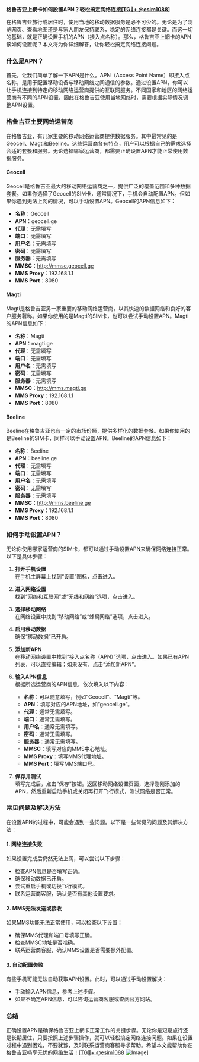**格鲁吉亚上網卡如何設置APN？轻松搞定网络连接[[TG💪+ @esim1088](https://t.me/s/esim1088)]**

在格鲁吉亚旅行或居住时，使用当地的移动数据服务是必不可少的。无论是为了浏览网页、查看地图还是与家人朋友保持联系，稳定的网络连接都是关键。而这一切的基础，就是正确设置手机的APN（接入点名称）。那么，格鲁吉亚上網卡的APN该如何设置呢？本文将为你详细解答，让你轻松搞定网络连接问题。

### 什么是APN？

首先，让我们简单了解一下APN是什么。APN（Access Point Name）即接入点名称，是用于配置移动设备与移动网络之间通信的参数。通过设置APN，你可以让手机连接到特定的移动网络运营商提供的互联网服务。不同国家和地区的网络运营商有不同的APN设置，因此在格鲁吉亚使用当地网络时，需要根据实际情况调整APN设置。

### 格鲁吉亚主要网络运营商

在格鲁吉亚，有几家主要的移动网络运营商提供数据服务。其中最常见的是Geocell、Magti和Beeline。这些运营商各有特点，用户可以根据自己的需求选择合适的套餐和服务。无论选择哪家运营商，都需要正确设置APN才能正常使用数据服务。

#### Geocell

Geocell是格鲁吉亚最大的移动网络运营商之一，提供广泛的覆盖范围和多种数据套餐。如果你选择了Geocell的SIM卡，通常情况下，手机会自动配置APN。但如果你遇到无法上网的情况，可以手动设置APN。Geocell的APN信息如下：

- **名称**：Geocell
- **APN**：geocell.ge
- **代理**：无需填写
- **端口**：无需填写
- **用户名**：无需填写
- **密码**：无需填写
- **服务器**：无需填写
- **MMSC**：http://mmsc.geocell.ge
- **MMS Proxy**：192.168.1.1
- **MMS Port**：8080

#### Magti

Magti是格鲁吉亚另一家重要的移动网络运营商，以其快速的数据网络和良好的客户服务著称。如果你使用的是Magti的SIM卡，也可以尝试手动设置APN。Magti的APN信息如下：

- **名称**：Magti
- **APN**：magti.ge
- **代理**：无需填写
- **端口**：无需填写
- **用户名**：无需填写
- **密码**：无需填写
- **服务器**：无需填写
- **MMSC**：http://mms.magti.ge
- **MMS Proxy**：192.168.1.1
- **MMS Port**：8080

#### Beeline

Beeline在格鲁吉亚也有一定的市场份额，提供多样化的数据套餐。如果你使用的是Beeline的SIM卡，同样可以手动设置APN。Beeline的APN信息如下：

- **名称**：Beeline
- **APN**：beeline.ge
- **代理**：无需填写
- **端口**：无需填写
- **用户名**：无需填写
- **密码**：无需填写
- **服务器**：无需填写
- **MMSC**：http://mms.beeline.ge
- **MMS Proxy**：192.168.1.1
- **MMS Port**：8080

### 如何手动设置APN？

无论你使用哪家运营商的SIM卡，都可以通过手动设置APN来确保网络连接正常。以下是具体步骤：

1. **打开手机设置**  
   在手机主屏幕上找到“设置”图标，点击进入。

2. **进入网络设置**  
   找到“网络和互联网”或“无线和网络”选项，点击进入。

3. **选择移动网络**  
   在网络设置中找到“移动网络”或“蜂窝网络”选项，点击进入。

4. **启用移动数据**  
   确保“移动数据”已开启。

5. **添加新APN**  
   在移动网络设置中找到“接入点名称（APN）”选项，点击进入。如果已有APN列表，可以直接编辑；如果没有，点击“添加新APN”。

6. **输入APN信息**  
   根据所选运营商的APN信息，依次填入以下内容：
   - **名称**：可以随意填写，例如“Geocell”、“Magti”等。
   - **APN**：填写对应的APN地址，如“geocell.ge”。
   - **代理**：通常无需填写。
   - **端口**：通常无需填写。
   - **用户名**：通常无需填写。
   - **密码**：通常无需填写。
   - **服务器**：通常无需填写。
   - **MMSC**：填写对应的MMS中心地址。
   - **MMS Proxy**：填写MMS代理地址。
   - **MMS Port**：填写MMS端口号。

7. **保存并测试**  
   填写完成后，点击“保存”按钮。返回移动网络设置页面，选择刚刚添加的APN，然后重新启动手机或关闭再打开飞行模式，测试网络是否正常。

### 常见问题及解决方法

在设置APN的过程中，可能会遇到一些问题。以下是一些常见的问题及其解决方法：

#### 1. 网络连接失败

如果设置完成后仍然无法上网，可以尝试以下步骤：
- 检查APN信息是否填写正确。
- 确保移动数据已开启。
- 尝试重启手机或切换飞行模式。
- 联系运营商客服，确认是否有其他设置要求。

#### 2. MMS无法发送或接收

如果MMS功能无法正常使用，可以检查以下设置：
- 确保MMS代理和端口号填写正确。
- 检查MMSC地址是否准确。
- 联系运营商客服，确认MMS设置是否需要额外配置。

#### 3. 自动配置失败

有些手机可能无法自动获取APN设置。此时，可以通过手动设置解决：
- 手动输入APN信息，参考上述步骤。
- 如果不确定APN信息，可以咨询运营商客服或查阅官方网站。

### 总结

正确设置APN是确保格鲁吉亚上網卡正常工作的关键步骤。无论你是短期旅行还是长期居住，只要按照上述步骤操作，就可以轻松搞定网络连接问题。如果在设置过程中遇到困难，不要犹豫，及时联系运营商客服寻求帮助。希望本文能帮助你在格鲁吉亚畅享无忧的网络生活！[[TG💪+ @esim1088](https://t.me/s/esim1088) ![Image](https://i.postimg.cc/4NQfJmqS/Snipaste-2025-05-13-00-14-12.png)]